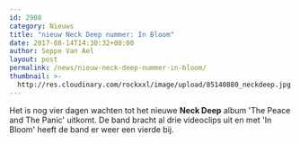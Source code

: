 ```yaml
---
id: 2908
category: Nieuws
title: "nieuw Neck Deep nummer: In Bloom"
date: 2017-08-14T14:30:32+00:00
author: Seppe Van Ael
layout: post
permalink: /news/nieuw-neck-deep-nummer-in-bloom/
thumbnail: >-
  http://res.cloudinary.com/rockxxl/image/upload/85140880_neckdeep.jpg
---
```

Het is nog vier dagen wachten tot het nieuwe **Neck Deep** album 'The Peace and The Panic' uitkomt. De band bracht al drie videoclips uit en met 'In Bloom' heeft de band er weer een vierde bij.
